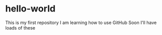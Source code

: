 # hello-world
This is my first repository
I am learning how to use GitHub
Soon I'll have loads of these
